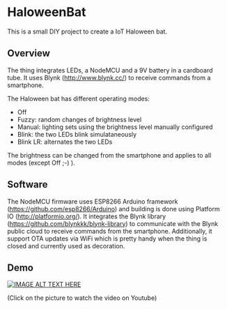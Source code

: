 HaloweenBat
===========

This is a small DIY project to create a IoT Haloween bat.

## Overview

The thing integrates LEDs, a NodeMCU and a 9V battery in a cardboard tube.
It uses Blynk (http://www.blynk.cc/) to receive commands from a smartphone.

The Haloween bat has different operating modes:
 * Off
 * Fuzzy: random changes of brightness level
 * Manual: lighting sets using the brightness level manually configured
 * Blink: the two LEDs blink simulataneously
 * Blink LR: alternates the two LEDs

The brightness can be changed from the smartphone and applies to all modes (except Off ;-) ).

## Software

The NodeMCU firmware uses ESP8266 Arduino framework (https://github.com/esp8266/Arduino) and building is done using Platform IO (http://platformio.org/).
It integrates the Blynk library (https://github.com/blynkkk/blynk-library) to communicate with the Blynk public cloud to receive commands from the smartphone.
Additionally, it support OTA updates via WiFi which is pretty handy when the thing is closed and currently used as decoration.

## Demo

[![IMAGE ALT TEXT HERE](http://img.youtube.com/vi/8HkiVJLH2uw/0.jpg)](http://www.youtube.com/watch?v=8HkiVJLH2uw)

(Click on the picture to watch the video on Youtube)
